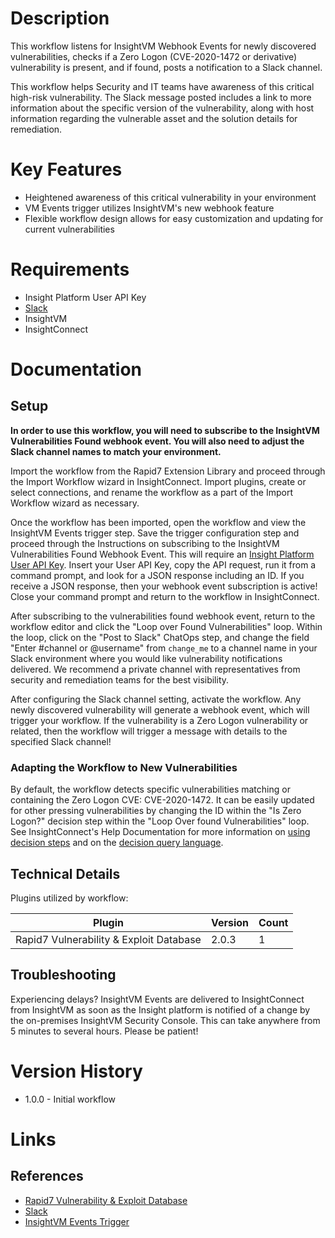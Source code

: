 # Description

This workflow listens for InsightVM Webhook Events for newly discovered vulnerabilities, checks if a Zero Logon (CVE-2020-1472 or derivative) vulnerability is present, and if found, posts a notification to a Slack channel.

This workflow helps Security and IT teams have awareness of this critical high-risk vulnerability. The Slack message posted includes a link to more information about the specific version of the vulnerability, along with host information regarding the vulnerable asset and the solution details for remediation.

# Key Features

* Heightened awareness of this critical vulnerability in your environment
* VM Events trigger utilizes InsightVM's new webhook feature
* Flexible workflow design allows for easy customization and updating for current vulnerabilities

# Requirements

* Insight Platform User API Key
* [Slack](https://insightconnect.help.rapid7.com/docs/configure-slack-for-chatops)
* InsightVM
* InsightConnect

# Documentation

## Setup

**In order to use this workflow, you will need to subscribe to the InsightVM Vulnerabilities Found webhook event. You will also need to adjust the Slack channel names to match your environment.**

Import the workflow from the Rapid7 Extension Library and proceed through the Import Workflow wizard in InsightConnect. Import plugins, create or select connections, and rename the workflow as a part of the Import Workflow wizard as necessary.

Once the workflow has been imported, open the workflow and view the InsightVM Events trigger step. Save the trigger configuration step and proceed through the Instructions on subscribing to the InsightVM Vulnerabilities Found Webhook Event. This will require an [Insight Platform User API Key](https://docs.rapid7.com/insight/managing-platform-api-keys#generating-a-user-key). Insert your User API Key, copy the API request, run it from a command prompt, and look for a JSON response including an ID. If you receive a JSON response, then your webhook event subscription is active! Close your command prompt and return to the workflow in InsightConnect.

After subscribing to the vulnerabilities found webhook event, return to the workflow editor and click the "Loop over Found Vulnerabilities" loop. Within the loop, click on the "Post to Slack" ChatOps step, and change the field "Enter #channel or @username" from `change_me` to a channel name in your Slack environment where you would like vulnerability notifications delivered. We recommend a private channel with representatives from security and remediation teams for the best visibility.

After configuring the Slack channel setting, activate the workflow. Any newly discovered vulnerability will generate a webhook event, which will trigger your workflow. If the vulnerability is a Zero Logon vulnerability or related, then the workflow will trigger a message with details to the specified Slack channel!

### Adapting the Workflow to New Vulnerabilities

By default, the workflow detects specific vulnerabilities matching or containing the Zero Logon CVE: CVE-2020-1472. It can be easily updated for other pressing vulnerabilities by changing the ID within the "Is Zero Logon?" decision step within the "Loop Over found Vulnerabilities" loop. See InsightConnect's Help Documentation for more information on [using decision steps](https://docs.rapid7.com/insightconnect/lesson-4-use-decision-steps/#lesson-4-use-decision-steps) and on the [decision query language](https://docs.rapid7.com/insightconnect/format-query-language/#operators).
 
## Technical Details

Plugins utilized by workflow:

|Plugin|Version|Count|
|----|----|--------|
|Rapid7 Vulnerability & Exploit Database|2.0.3|1|


## Troubleshooting

Experiencing delays? InsightVM Events are delivered to InsightConnect from InsightVM as soon as the Insight platform is notified of a change by the on-premises InsightVM Security Console. This can take anywhere from 5 minutes to several hours. Please be patient!

# Version History

* 1.0.0 - Initial workflow

# Links

## References

* [Rapid7 Vulnerability & Exploit Database](https://rapid7.com/db)
* [Slack](https://slack.com)
* [InsightVM Events Trigger](https://docs.rapid7.com/insightconnect/set-up-an-insightvm-events-trigger)

